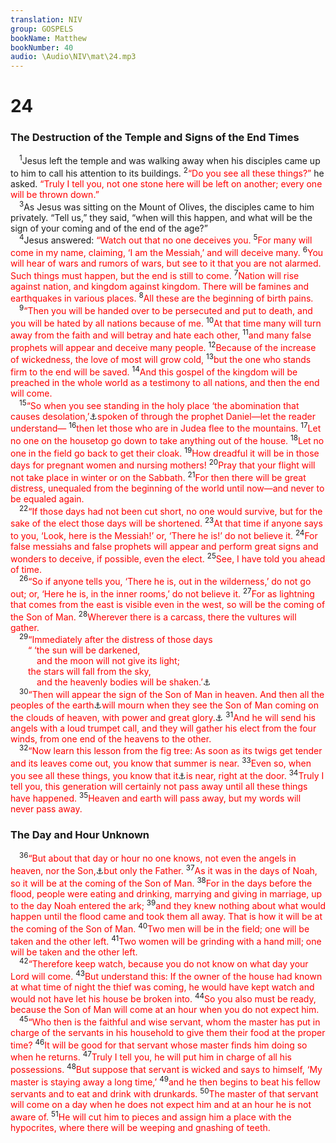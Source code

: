 ```yaml
---
translation: NIV
group: GOSPELS
bookName: Matthew 
bookNumber: 40
audio: \Audio\NIV\mat\24.mp3
---
```


<div class="title"><h1>24</h1><h3>The Destruction of the Temple and Signs of the End Times </h3></div>
<span class="verse mat_24_1"> <sup>1</sup>Jesus left the temple and was walking away when his disciples came up to him to call his attention to its buildings. </span>
<span class="verse mat_24_2"><sup>2</sup><font color="red">“Do you see all these things?”</font> he asked. <font color="red">“Truly I tell you, not one stone here will be left on another; every one will be thrown down.”</font><br/></span>
<span class="verse mat_24_3"> <sup>3</sup>As Jesus was sitting on the Mount of Olives, the disciples came to him privately. “Tell us,” they said, “when will this happen, and what will be the sign of your coming and of the end of the age?” <br/></span>
<span class="verse mat_24_4"> <sup>4</sup>Jesus answered: <font color="red">“Watch out that no one deceives you.</font></span>
<span class="verse mat_24_5"><sup>5</sup><font color="red">For many will come in my name, claiming, ‘I am the Messiah,’ and will deceive many.</font></span>
<span class="verse mat_24_6"><sup>6</sup><font color="red">You will hear of wars and rumors of wars, but see to it that you are not alarmed. Such things must happen, but the end is still to come.</font></span>
<span class="verse mat_24_7"><sup>7</sup><font color="red">Nation will rise against nation, and kingdom against kingdom. There will be famines and earthquakes in various places.</font></span>
<span class="verse mat_24_8"><sup>8</sup><font color="red">All these are the beginning of birth pains.</font><br/></span>
<span class="verse mat_24_9"> <sup>9</sup><font color="red">“Then you will be handed over to be persecuted and put to death, and you will be hated by all nations because of me.</font></span>
<span class="verse mat_24_10"><sup>10</sup><font color="red">At that time many will turn away from the faith and will betray and hate each other,</font></span>
<span class="verse mat_24_11"><sup>11</sup><font color="red">and many false prophets will appear and deceive many people.</font></span>
<span class="verse mat_24_12"><sup>12</sup><font color="red">Because of the increase of wickedness, the love of most will grow cold,</font></span>
<span class="verse mat_24_13"><sup>13</sup><font color="red">but the one who stands firm to the end will be saved.</font></span>
<span class="verse mat_24_14"><sup>14</sup><font color="red">And this gospel of the kingdom will be preached in the whole world as a testimony to all nations, and then the end will come.</font><br/></span>
<span class="verse mat_24_15"> <sup>15</sup><font color="red">“So when you see standing in the holy place ‘the abomination that causes desolation,’</font><a data-toggle="tooltip" data-placement="bottom" title=" 24:15 Daniel 9:27; 11:31; 12:11 ">⚓</a><font color="red">spoken of through the prophet Daniel—let the reader understand—</font></span>
<span class="verse mat_24_16"><sup>16</sup><font color="red">then let those who are in Judea flee to the mountains.</font></span>
<span class="verse mat_24_17"><sup>17</sup><font color="red">Let no one on the housetop go down to take anything out of the house.</font></span>
<span class="verse mat_24_18"><sup>18</sup><font color="red">Let no one in the field go back to get their cloak.</font></span>
<span class="verse mat_24_19"><sup>19</sup><font color="red">How dreadful it will be in those days for pregnant women and nursing mothers!</font></span>
<span class="verse mat_24_20"><sup>20</sup><font color="red">Pray that your flight will not take place in winter or on the Sabbath.</font></span>
<span class="verse mat_24_21"><sup>21</sup><font color="red">For then there will be great distress, unequaled from the beginning of the world until now—and never to be equaled again.</font><br/></span>
<span class="verse mat_24_22"> <sup>22</sup><font color="red">“If those days had not been cut short, no one would survive, but for the sake of the elect those days will be shortened.</font></span>
<span class="verse mat_24_23"><sup>23</sup><font color="red">At that time if anyone says to you, ‘Look, here is the Messiah!’ or, ‘There he is!’ do not believe it.</font></span>
<span class="verse mat_24_24"><sup>24</sup><font color="red">For false messiahs and false prophets will appear and perform great signs and wonders to deceive, if possible, even the elect.</font></span>
<span class="verse mat_24_25"><sup>25</sup><font color="red">See, I have told you ahead of time.</font><br/></span>
<span class="verse mat_24_26"> <sup>26</sup><font color="red">“So if anyone tells you, ‘There he is, out in the wilderness,’ do not go out; or, ‘Here he is, in the inner rooms,’ do not believe it.</font></span>
<span class="verse mat_24_27"><sup>27</sup><font color="red">For as lightning that comes from the east is visible even in the west, so will be the coming of the Son of Man.</font></span>
<span class="verse mat_24_28"><sup>28</sup><font color="red">Wherever there is a carcass, there the vultures will gather.</font><br/></span>
<span class="verse mat_24_29"> <sup>29</sup><font color="red">“Immediately after the distress of those days </font><br/>  <font color="red">“ ‘the sun will be darkened, </font><br/>   <font color="red">and the moon will not give its light; </font><br/>  <font color="red">the stars will fall from the sky, </font><br/>   <font color="red">and the heavenly bodies will be shaken.’</font><a data-toggle="tooltip" data-placement="bottom" title=" 24:29 Isaiah 13:10; 34:4 ">⚓</a><br/></span>
<span class="verse mat_24_30"> <sup>30</sup><font color="red">“Then will appear the sign of the Son of Man in heaven. And then all the peoples of the earth</font><a data-toggle="tooltip" data-placement="bottom" title=" 24:30 Or  the tribes of the land ">⚓</a><font color="red">will mourn when they see the Son of Man coming on the clouds of heaven, with power and great glory.</font><a data-toggle="tooltip" data-placement="bottom" title="See Daniel 7:13-14.">⚓</a></span>
<span class="verse mat_24_31"><sup>31</sup><font color="red">And he will send his angels with a loud trumpet call, and they will gather his elect from the four winds, from one end of the heavens to the other.</font><br/></span>
<span class="verse mat_24_32"> <sup>32</sup><font color="red">“Now learn this lesson from the fig tree: As soon as its twigs get tender and its leaves come out, you know that summer is near.</font></span>
<span class="verse mat_24_33"><sup>33</sup><font color="red">Even so, when you see all these things, you know that it</font><a data-toggle="tooltip" data-placement="bottom" title="Or he">⚓</a><font color="red">is near, right at the door.</font></span>
<span class="verse mat_24_34"><sup>34</sup><font color="red">Truly I tell you, this generation will certainly not pass away until all these things have happened.</font></span>
<span class="verse mat_24_35"><sup>35</sup><font color="red">Heaven and earth will pass away, but my words will never pass away.</font><br/></span>
<div class="title"><h3>The Day and Hour Unknown </h3></div>
<span class="verse mat_24_36"> <sup>36</sup><font color="red">“But about that day or hour no one knows, not even the angels in heaven, nor the Son,</font><a data-toggle="tooltip" data-placement="bottom" title=" 24:36 Some manuscripts do not have  nor the Son. ">⚓</a><font color="red">but only the Father.</font></span>
<span class="verse mat_24_37"><sup>37</sup><font color="red">As it was in the days of Noah, so it will be at the coming of the Son of Man.</font></span>
<span class="verse mat_24_38"><sup>38</sup><font color="red">For in the days before the flood, people were eating and drinking, marrying and giving in marriage, up to the day Noah entered the ark;</font></span>
<span class="verse mat_24_39"><sup>39</sup><font color="red">and they knew nothing about what would happen until the flood came and took them all away. That is how it will be at the coming of the Son of Man.</font></span>
<span class="verse mat_24_40"><sup>40</sup><font color="red">Two men will be in the field; one will be taken and the other left.</font></span>
<span class="verse mat_24_41"><sup>41</sup><font color="red">Two women will be grinding with a hand mill; one will be taken and the other left.</font><br/></span>
<span class="verse mat_24_42"> <sup>42</sup><font color="red">“Therefore keep watch, because you do not know on what day your Lord will come.</font></span>
<span class="verse mat_24_43"><sup>43</sup><font color="red">But understand this: If the owner of the house had known at what time of night the thief was coming, he would have kept watch and would not have let his house be broken into.</font></span>
<span class="verse mat_24_44"><sup>44</sup><font color="red">So you also must be ready, because the Son of Man will come at an hour when you do not expect him.</font><br/></span>
<span class="verse mat_24_45"> <sup>45</sup><font color="red">“Who then is the faithful and wise servant, whom the master has put in charge of the servants in his household to give them their food at the proper time?</font></span>
<span class="verse mat_24_46"><sup>46</sup><font color="red">It will be good for that servant whose master finds him doing so when he returns.</font></span>
<span class="verse mat_24_47"><sup>47</sup><font color="red">Truly I tell you, he will put him in charge of all his possessions.</font></span>
<span class="verse mat_24_48"><sup>48</sup><font color="red">But suppose that servant is wicked and says to himself, ‘My master is staying away a long time,’</font></span>
<span class="verse mat_24_49"><sup>49</sup><font color="red">and he then begins to beat his fellow servants and to eat and drink with drunkards.</font></span>
<span class="verse mat_24_50"><sup>50</sup><font color="red">The master of that servant will come on a day when he does not expect him and at an hour he is not aware of.</font></span>
<span class="verse mat_24_51"><sup>51</sup><font color="red">He will cut him to pieces and assign him a place with the hypocrites, where there will be weeping and gnashing of teeth.</font><br/></span>
